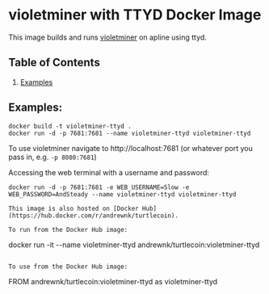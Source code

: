 # violetminer with TTYD Docker Image

This image builds and runs [violetminer](https://github.com/turtlecoin/violetminer) on apline using ttyd.

## Table of Contents
1. [Examples](#examples)

## Examples:
```
docker build -t violetminer-ttyd .
docker run -d -p 7681:7681 --name violetminer-ttyd violetminer-ttyd
```

To use violetminer navigate to http://localhost:7681 (or whatever port you pass in, e.g. ```-p 8080:7681```)

Accessing the web terminal with a username and password:
```
docker run -d -p 7681:7681 -e WEB_USERNAME=Slow -e WEB_PASSWORD=AndSteady --name violetminer-ttyd violetminer-ttyd

This image is also hosted on [Docker Hub](https://hub.docker.com/r/andrewnk/turtlecoin).

To run from the Docker Hub image:

```
docker run -it --name violetminer-ttyd andrewnk/turtlecoin:violetminer-ttyd
```

To use from the Docker Hub image:

```
FROM andrewnk/turtlecoin:violetminer-ttyd as violetminer-ttyd
```
